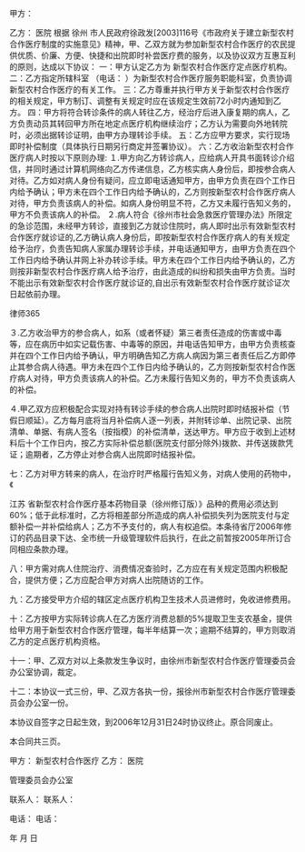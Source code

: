 
 


甲方：       


乙方：                                   医院
根据
徐州
市人民政府徐政发[2003]116号《市政府关于建立新型农村合作医疗制度的实施意见》精神，甲、乙双方就为参加新型农村合作医疗的农民提供优质、价廉、方便、快捷和出院即时补尝医疗费的服务，以及协议双方互惠互利的原则，达成以下协议：
一：甲方认定乙方为              新型农村合作医疗定点医疗机构。
二：乙方指定所辖科室                （电话：         ）为新型农村合作医疗服务职能科室，负责协调新型农村合作医疗的有关工作。
三：乙方尊重并执行甲方关于新型农村合作医疗的相关规定，甲方制订、调整有关规定时应在该规定生效前72小时内通知到乙方。
四：甲方将符合转诊条件的病人转往乙方，经治疗后进入康复期的病人，乙方负责动员其转回甲方所在地定点医疗机构继续治疗；乙方认为需要向外地转院时，必须出据转诊证明，由甲方办理转诊手续。
五：乙方应甲方要求，实行现场即时补偿制度（具体执行日期另行商定并签署协议）。
六：乙方收治新型农村合作医疗病人时按以下原则办理:
１.甲方向乙方转诊病人，应给病人开具书面转诊介绍信，并同时通过计算机网络向乙方传递信息，乙方核实病人身份后，即按参合病人对待。乙方如对病人身份有疑问，应立即电话通知甲方，由甲方负责在四个工作日内给予确认；甲方未在四个工作日内给予确认的，乙方则按新型农村合作医疗病人对待，甲方负责该病人的补偿。如病人身份明显不符，乙方又未履行告知义务的，甲方不负责该病人的补偿。
２.病人符合《徐州市社会急救医疗管理办法》所限定的急诊范围，未经甲方转诊，直接到乙方就诊住院时，病人即时出示有效新型农村合作医疗就诊证的,乙方确认病人身份后，即按新型农村合作医疗病人的有关规定给予治疗，负责告知病人家属办理转诊手续，并电话通知甲方，由甲方负责在四个工作日内给予确认并网上补办转诊手续。甲方未在四个工作日内给予确认的，乙方则按非新型农村合作医疗病人给予治疗，由此造成的纠纷和损失由甲方负责。当时不能出示有效新型农村合作医疗就诊证的,自出示有效新型农村合作医疗就诊证次日起依前办理。




 
律师365






３.乙方收治甲方的参合病人，如系（或者怀疑）第三者责任造成的伤害或中毒等，应在病历中如实记载伤害、中毒等的原因，并电话告知甲方，由甲方负责核查并在四个工作日内给予确认，甲方明确告知乙方病人病因为第三者责任后乙方即停止其参合病人待遇。甲方未在四个工作日内给予确认的，乙方则按新型农村合作医疗病人对待，甲方负责该病人的补偿。乙方未履行告知义务的，甲方不负责该病人的补偿。

４.甲乙双方应积极配合实现对持有转诊手续的参合病人出院时即时结报补偿（节假日顺延）。乙方每月底将当月补偿病人逐一列表，并附转诊单、出院记录、出院清单、单据、有病人签名（按指模）的补偿清单，送达甲方。甲方应于收到上述材料后十个工作日内，按乙方实际补偿总额(医院支付部分除外)拨款、并传送拨款凭证；逾期者，乙方停止对参合病人出院即时结报补偿。

七：乙方对甲方转来的病人，在治疗时严格履行告知义务，对病人使用的药物中，《

江苏
省新型农村合作医疗基本药物目录（徐州修订版）》品种的费用必须达到60%；低于此标准时，乙方将相差部分所造成的病人补偿损失列为医院支付与定额补偿一并补偿给病人；乙方不予支付的，病人有权追偿。本条待省厅2006年修订的药品目录下达、全市统一升级管理软件后执行，在此之前暂按2005年所订合同相应条款办理。

八：甲方需对病人住院治疗、消费情况查验时，乙方应在有关规定范围内积极配合，提供方便；乙方应配合甲方对病人出院随访的工作。

九：乙方接受甲方介绍的辖区定点医疗机构卫生技术人员进修时，免收进修费用。

十：乙方按甲方实际转诊病人在乙方医疗消费总额的5%提取卫生支农基金，提供给甲方用于新型农村合作医疗管理，每半年结算一次；逾期不结算的，甲方则取消乙方的定点医疗机构资格。

十一：甲、乙双方对以上条款发生争议时，由徐州市新型农村合作医疗管理委员会办公室协调，裁定。

十二：本协议一式三份，甲、乙双方各执一份，报徐州市新型农村合作医疗管理委员会办公室一份。

本协议自签字之日起生效，到2006年12月31日24时协议终止。原合同废止。

  本合同共三页。

甲方：       新型农村合作医疗             乙方：              医院

管理委员会办公室               

联系人：                              联系人：

电话：                                电话：

年   月   日


 


 

 
 
 
 
 
  


  
 

  


  


  
 
 
 
 


